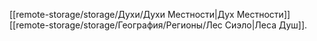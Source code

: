 [[remote-storage/storage/Духи/Духи Местности|Дух Местности]] [[remote-storage/storage/География/Регионы/Лес Сиэло|Леса Душ]].
